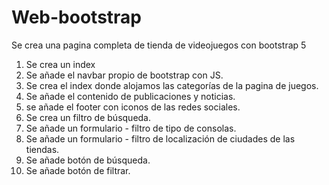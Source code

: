 # Web-bootstrap
 Se crea una pagina completa de tienda de videojuegos con bootstrap 5


1. Se crea un index
2. Se añade el navbar propio de bootstrap con JS.
3. Se crea el index donde alojamos las categorías de la pagina de juegos.
4. Se añade el contenido de publicaciones y noticias.
5. se añade el footer con iconos de las redes sociales.
6. Se crea un filtro de búsqueda.
7. Se añade un formulario - filtro de tipo de consolas.
8. Se añade un formulario - filtro de localización de ciudades de las tiendas.
9. Se añade botón de búsqueda.
10. Se añade botón de filtrar.